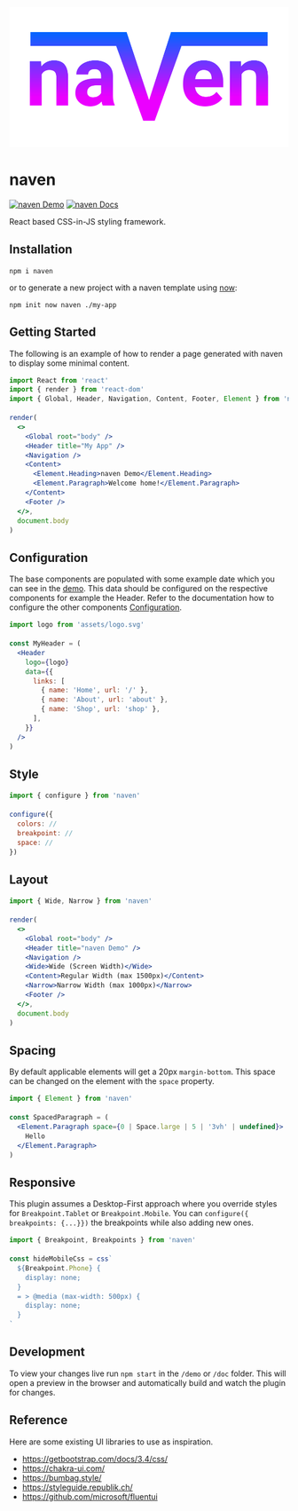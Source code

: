 <p align="center">
  <img src="https://github.com/tobua/naven/raw/master/logo.svg" alt="naven">
</p>

# naven

[![naven Demo](https://img.shields.io/static/v1?label=naven&message=Demo&color=brightgreen)](https://tobua.github.io/naven/demo)
[![naven Docs](https://img.shields.io/static/v1?label=naven&message=Documentation&color=blue)](https://tobua.github.io/naven/doc)

React based CSS-in-JS styling framework.

## Installation

```
npm i naven
```

or to generate a new project with a naven template using [now](https://github.com/tobua/now):

```
npm init now naven ./my-app
```

## Getting Started

The following is an example of how to render a page generated with naven to display some minimal content.

```jsx
import React from 'react'
import { render } from 'react-dom'
import { Global, Header, Navigation, Content, Footer, Element } from 'naven'

render(
  <>
    <Global root="body" />
    <Header title="My App" />
    <Navigation />
    <Content>
      <Element.Heading>naven Demo</Element.Heading>
      <Element.Paragraph>Welcome home!</Element.Paragraph>
    </Content>
    <Footer />
  </>,
  document.body
)
```

## Configuration

The base components are populated with some example date which you can see in the [demo](https://tobua.github.io/naven/demo). This data should be configured on the respective components for example the Header. Refer to the documentation how to configure the other components [Configuration](https://tobua.github.io/naven/doc/configuration).

```jsx
import logo from 'assets/logo.svg'

const MyHeader = (
  <Header
    logo={logo}
    data={{
      links: [
        { name: 'Home', url: '/' },
        { name: 'About', url: 'about' },
        { name: 'Shop', url: 'shop' },
      ],
    }}
  />
)
```

## Style

```jsx
import { configure } from 'naven'

configure({
  colors: //
  breakpoint: //
  space: //
})
```

## Layout

```jsx
import { Wide, Narrow } from 'naven'

render(
  <>
    <Global root="body" />
    <Header title="naven Demo" />
    <Navigation />
    <Wide>Wide (Screen Width)</Wide>
    <Content>Regular Width (max 1500px)</Content>
    <Narrow>Narrow Width (max 1000px)</Narrow>
    <Footer />
  </>,
  document.body
)
```

## Spacing

By default applicable elements will get a 20px `margin-bottom`. This space can be changed on the element with the `space` property.

```jsx
import { Element } from 'naven'

const SpacedParagraph = (
  <Element.Paragraph space={0 | Space.large | 5 | '3vh' | undefined}>
    Hello
  </Element.Paragraph>
)
```

## Responsive

This plugin assumes a Desktop-First approach where you override styles for `Breakpoint.Tablet` or `Breakpoint.Mobile`. You can `configure({ breakpoints: {...}})` the breakpoints while also adding new ones.

```jsx
import { Breakpoint, Breakpoints } from 'naven'

const hideMobileCss = css`
  ${Breakpoint.Phone} {
    display: none;
  }
  = > @media (max-width: 500px) {
    display: none;
  }
`
```

## Development

To view your changes live run `npm start` in the `/demo` or `/doc` folder. This will open a preview in the browser and automatically build and watch the plugin for changes.

## Reference

Here are some existing UI libraries to use as inspiration.

- https://getbootstrap.com/docs/3.4/css/
- https://chakra-ui.com/
- https://bumbag.style/
- https://styleguide.republik.ch/
- https://github.com/microsoft/fluentui
